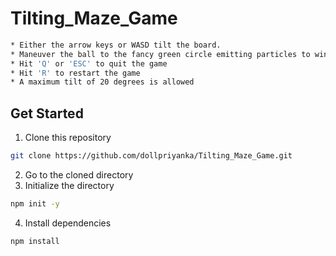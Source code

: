 # Tilting_Maze_Game

```sh
* Either the arrow keys or WASD tilt the board.
* Maneuver the ball to the fancy green circle emitting particles to win
* Hit 'Q' or 'ESC' to quit the game
* Hit 'R' to restart the game
* A maximum tilt of 20 degrees is allowed
```

## Get Started

1. Clone this repository

```sh
git clone https://github.com/dollpriyanka/Tilting_Maze_Game.git
```

2. Go to the cloned directory
3. Initialize the directory

```sh
npm init -y
```

4. Install dependencies

```sh
npm install
```
